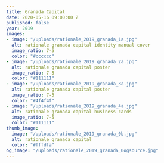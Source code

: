 ```yaml
---
title: Granada Capital
date: 2020-05-16 09:00:00 Z
published: false
year: 2019
images:
- image: "/uploads/rationale_2019_granada_1a.jpg"
  alt: rationale granada capital identity manual cover
  image_ratio: 7-5
  color: "#cccccc"
- image: "/uploads/rationale_2019_granada_2a.jpg"
  alt: rationale granada capital poster
  image_ratio: 7-5
  color: "#111111"
- image: "/uploads/rationale_2019_granada_3a.jpg"
  alt: rationale granada capital poster
  image_ratio: 7-5
  color: "#4f4f4f"
- image: "/uploads/rationale_2019_granada_4a.jpg"
  alt: rationale granada capital business cards
  image_ratio: 7-5
  color: "#111111"
thumb_image:
  image: "/uploads/rationale_2019_granada_0b.jpg"
  alt: rationale granada capital
  color: "#fffdfa"
og_image: "/uploads/rationale_2019_granada_0ogsource.jpg"
---
```


